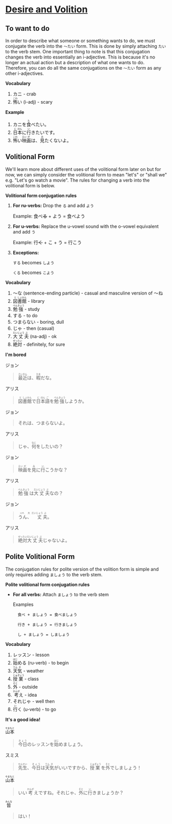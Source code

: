 # [Desire and Volition](http://www.guidetojapanese.org/learn/complete/desire_volition)

## To want to do

In order to describe what someone or something wants to do, we must conjugate the verb into the `～たい` form. This is done by simply attaching `たい` to the verb stem. One important thing to note is that this conjugation changes the verb into essentially an i-adjective. This is because it's no longer an actual action but a description of what one wants to do. Therefore, you can do all the same conjugations on the `～たい` form as any other i-adjectives.

__Vocabulary__

1. カニ - crab
1. <ruby>怖<rt>こわ</rt>い</ruby> (i-adj) - scary

__Example__

1. <ruby>カニを<rt></rt>食<rt>た</rt>べたい。</ruby>
1. <ruby>日<rt>に</rt>本<rt>ほん</rt>に<rt></rt>行<rt>い</rt>きたいです。</ruby>
1. <ruby>怖<rt>こわ</rt>い<rt></rt>映<rt>えい</rt>画<rt>が</rt>は、<rt></rt>見<rt>み</rt>たくないよ。</ruby>

## Volitional Form

We'll learn more about different uses of the volitional form later on but for now, we can simply consider the volitional form to mean "let's" or "shall we" e.g. "Let's go watch a movie". The rules for changing a verb into the volitional form is below.

__Volitional form conjugation rules__

1. __For ru-verbs:__ Drop the `る` and add `よう`

    Example: 食べ~~る~~ + よう = 食べよう

1. __For u-verbs:__ Replace the u-vowel sound with the o-vowel equivalent and add `う`

    Example: 行~~く~~ + こ + う = 行こう

1. __Exceptions:__

    `する` becomes `しよう`

    `くる` becomes `こよう`

__Vocabulary__

1. ～な (sentence-ending particle) - casual and masculine version of ～ね
1. <ruby>図<rt>と</rt>書<rt>しょ</rt>館<rt>かん</rt></ruby> - library
1. <ruby>勉<rt>べん</rt>強<rt>きょう</rt></ruby> - study
1. する - to do
1. つまらない - boring, dull
1. じゃ - then (casual)
1. <ruby>大<rt>だい</rt>丈<rt>じょう</rt>夫<rt>ぶ</rt></ruby> (na-adj) - ok
1. <ruby>絶<rt>ぜっ</rt>対<rt>たい</rt></ruby> - definitely, for sure

__I'm bored__

ジョン

> <ruby>最<rt>さい</rt>近<rt>きん</rt>は、<rt></rt>暇<rt>ひま</rt>だな。</ruby>

アリス

> <ruby>図<rt>と</rt>書<rt>しょ</rt>館<rt>かん</rt>で<rt></rt>日<rt>に</rt>本<rt>ほん</rt>語<rt>ご</rt>を<rt></rt>勉<rt>べん</rt>強<rt>きょう</rt>しようか。</ruby>

ジョン

> それは、つまらないよ。

アリス

> <ruby>じゃ、<rt></rt>何<rt>なに</rt>をしたいの？</ruby>

ジョン

> <ruby>映<rt>えい</rt>画<rt>が</rt>を<rt></rt>見<rt>み</rt>に<rt></rt>行<rt>い</rt>こうかな？</ruby>

アリス

> <ruby>勉<rt>べん</rt>強<rt>きょう</rt>は<rt></rt>大<rt>だい</rt>丈<rt>じょう</rt>夫<rt>ぶ</rt>なの？</ruby>

ジョン

> <ruby>うん、<rt></rt.大<rt>だい</rt>丈<rt>じょう</rt>夫<rt>ぶ</rt>。</ruby>

アリス

> <ruby>絶<rt>ぜっ</rt>対<rt>たい</rt>大<rt>だい</rt>丈<rt>じょう</rt>夫<rt>ぶ</rt>じゃないよ。</ruby>

## Polite Volitional Form

The conjugation rules for polite version of the volition form is simple and only requires adding `ましょう` to the verb stem.

__Polite volitional form conjugation rules__

- __For all verbs:__ Attach `ましょう` to the verb stem

    Examples

        食べ + ましょう = 食べましょう

        行き + ましょう = 行きましょう

        し + ましょう = しましょう

__Vocabulary__

1. レッスン - lesson
1. <ruby>始<rt>はじ</rt>める</ruby> (ru-verb) - to begin
1. <ruby>天<rt>てん</rt>気<rt>き</rt></ruby> - weather
1. <ruby>授<rt>じゅ</rt>業<rt>ぎょう</rt></ruby> - class
1. <ruby>外<rt>そと</rt></ruby> - outside
1. <ruby>考<rt>かんが</rt>え</ruby> - idea
1. それじゃ - well then
1. <ruby>行<rt>い</rt>く</ruby> (u-verb) - to go

__It's a good idea!__

<ruby>山<rt>やま</rt>本<rt>もと</rt></ruby>

> <ruby>今日<rt>きょう</rt>のレッスンを<rt></rt>始<rt>はじ</rt>めましょう。</ruby>

スミス

> <ruby>先<rt>せん</rt>生<rt>せい</rt>、<rt></rt>今日<rt>きょう</rt>は<rt></rt>天<rt>てん</rt>気<rt>き</rt>がいいですから、<rt></rt>授<rt>じゅ</rt>業<rt>ぎょう</rt>を<rt></rt>外<rt>そと</rt>でしましょう！</ruby>

<ruby>山<rt>やま</rt>本<rt>もと</rt></ruby>

> <ruby>いい<rt></rt>考<rt>かんが</rt>えですね。それじゃ、<rt></rt>外<rt>そと</rt>に<rt></rt>行<rt>い</rt>きましょうか？</ruby>

<ruby>皆<rt>みんな</rt></ruby>

> はい！
